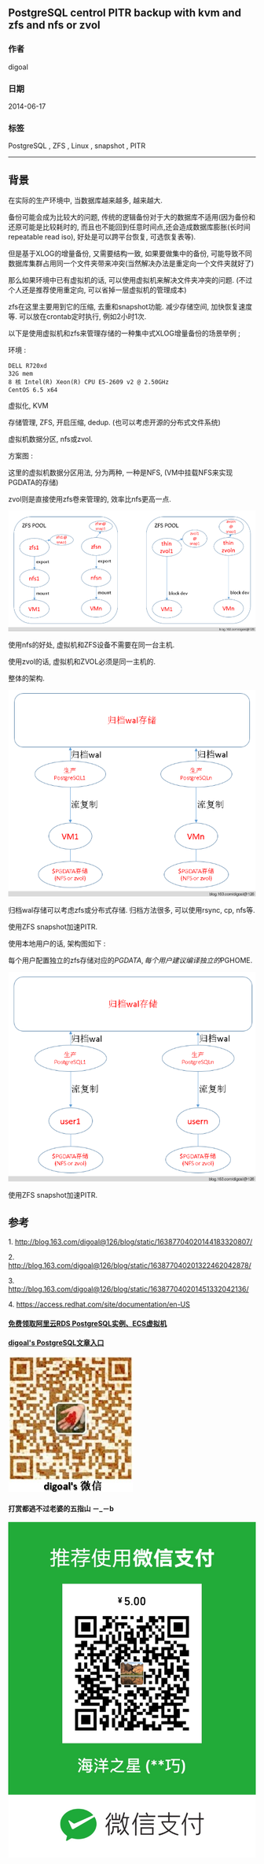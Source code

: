 ## PostgreSQL centrol PITR backup with kvm and zfs and nfs or zvol  
                                                                     
### 作者                                                                     
digoal                                                                     
                                                                     
### 日期                                                                     
2014-06-17                                                                   
                                                                     
### 标签                                                                     
PostgreSQL , ZFS , Linux , snapshot , PITR     
                                                                     
----                                                                     
                                                                     
## 背景            
在实际的生产环境中, 当数据库越来越多, 越来越大.  
  
备份可能会成为比较大的问题, 传统的逻辑备份对于大的数据库不适用(因为备份和还原可能是比较耗时的, 而且也不能回到任意时间点,还会造成数据库膨胀(长时间repeatable read iso), 好处是可以跨平台恢复, 可选恢复表等).  
  
但是基于XLOG的增量备份, 又需要结构一致, 如果要做集中的备份, 可能导致不同数据库集群占用同一个文件夹带来冲突(当然解决办法是重定向一个文件夹就好了)  
  
那么如果环境中已有虚拟机的话, 可以使用虚拟机来解决文件夹冲突的问题. (不过个人还是推荐使用重定向, 可以省掉一层虚拟机的管理成本)  
  
zfs在这里主要用到它的压缩, 去重和snapshot功能. 减少存储空间, 加快恢复速度等. 可以放在crontab定时执行, 例如2小时1次.  
  
以下是使用虚拟机和zfs来管理存储的一种集中式XLOG增量备份的场景举例 ;   
  
环境 :   
  
```  
DELL R720xd  
32G mem  
8 核 Intel(R) Xeon(R) CPU E5-2609 v2 @ 2.50GHz  
CentOS 6.5 x64  
```  
  
虚拟化, KVM  
  
存储管理, ZFS, 开启压缩, dedup. (也可以考虑开源的分布式文件系统)  
  
虚拟机数据分区, nfs或zvol.  
  
方案图 :   
  
这里的虚拟机数据分区用法, 分为两种, 一种是NFS, (VM中挂载NFS来实现PGDATA的存储)  
  
zvol则是直接使用zfs卷来管理的, 效率比nfs更高一点.  
  
![pic](20140617_03_pic_001.png)  
  
使用nfs的好处, 虚拟机和ZFS设备不需要在同一台主机.  
  
使用zvol的话, 虚拟机和ZVOL必须是同一主机的.  
  
整体的架构.  
  
![pic](20140617_03_pic_002.png)  
  
归档wal存储可以考虑zfs或分布式存储. 归档方法很多, 可以使用rsync, cp, nfs等.  
  
使用ZFS snapshot加速PITR.  
  
使用本地用户的话, 架构图如下 :   
  
每个用户配置独立的zfs存储对应的$PGDATA, 每个用户建议编译独立的$PGHOME.  
  
![pic](20140617_03_pic_003.png)  
  
使用ZFS snapshot加速PITR.  
  
## 参考  
1\. http://blog.163.com/digoal@126/blog/static/16387704020144183320807/  
  
2\. http://blog.163.com/digoal@126/blog/static/163877040201322462042878/  
  
3\. http://blog.163.com/digoal@126/blog/static/163877040201451332042136/  
  
4\. https://access.redhat.com/site/documentation/en-US  
  
  
  
  
  
  
  
  
  
  
  
  
  
#### [免费领取阿里云RDS PostgreSQL实例、ECS虚拟机](https://free.aliyun.com/ "57258f76c37864c6e6d23383d05714ea")
  
  
#### [digoal's PostgreSQL文章入口](https://github.com/digoal/blog/blob/master/README.md "22709685feb7cab07d30f30387f0a9ae")
  
  
![digoal's weixin](../pic/digoal_weixin.jpg "f7ad92eeba24523fd47a6e1a0e691b59")
  
  
  
  
  
  
#### 打赏都逃不过老婆的五指山 －_－b  
![wife's weixin ds](../pic/wife_weixin_ds.jpg "acd5cce1a143ef1d6931b1956457bc9f")
  
